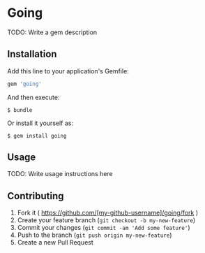 # Going

TODO: Write a gem description

## Installation

Add this line to your application's Gemfile:

```ruby
gem 'going'
```

And then execute:

    $ bundle

Or install it yourself as:

    $ gem install going

## Usage

TODO: Write usage instructions here

## Contributing

1. Fork it ( https://github.com/[my-github-username]/going/fork )
2. Create your feature branch (`git checkout -b my-new-feature`)
3. Commit your changes (`git commit -am 'Add some feature'`)
4. Push to the branch (`git push origin my-new-feature`)
5. Create a new Pull Request
